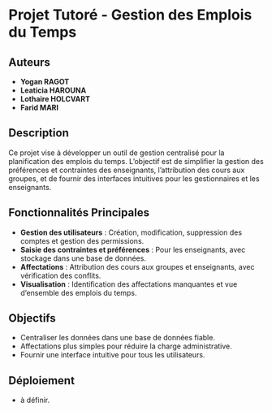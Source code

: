 # Projet Tutoré - Gestion des Emplois du Temps

## Auteurs
- **Yogan RAGOT**
- **Leaticia HAROUNA**
- **Lothaire HOLCVART**
- **Farid MARI**

## Description
Ce projet vise à développer un outil de gestion centralisé pour la planification des emplois du temps. 
L’objectif est de simplifier la gestion des préférences et contraintes des enseignants, l’attribution des cours aux groupes, et de fournir des interfaces intuitives pour les gestionnaires et les enseignants.

## Fonctionnalités Principales
- **Gestion des utilisateurs** : Création, modification, suppression des comptes et gestion des permissions.
- **Saisie des contraintes et préférences** : Pour les enseignants, avec stockage dans une base de données.
- **Affectations** : Attribution des cours aux groupes et enseignants, avec vérification des conflits.
- **Visualisation** : Identification des affectations manquantes et vue d’ensemble des emplois du temps.

## Objectifs
- Centraliser les données dans une base de données fiable.
- Affectations plus simples pour réduire la charge administrative.
- Fournir une interface intuitive pour tous les utilisateurs.

## Déploiement
- à définir.
